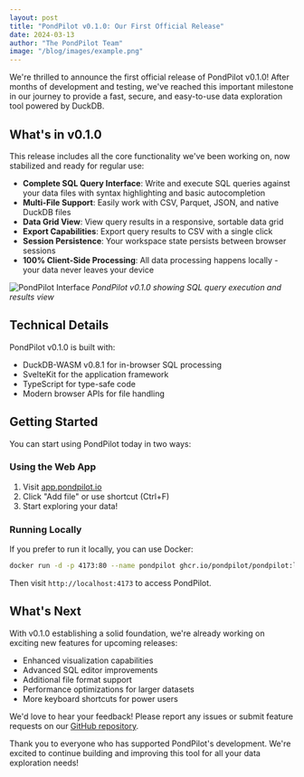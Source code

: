 ```yaml
---
layout: post
title: "PondPilot v0.1.0: Our First Official Release"
date: 2024-03-13
author: "The PondPilot Team"
image: "/blog/images/example.png"
---
```


We're thrilled to announce the first official release of PondPilot v0.1.0! After months of development and testing, we've reached this important milestone in our journey to provide a fast, secure, and easy-to-use data exploration tool powered by DuckDB.

## What's in v0.1.0

This release includes all the core functionality we've been working on, now stabilized and ready for regular use:

- **Complete SQL Query Interface**: Write and execute SQL queries against your data files with syntax highlighting and basic autocompletion
- **Multi-File Support**: Easily work with CSV, Parquet, JSON, and native DuckDB files
- **Data Grid View**: View query results in a responsive, sortable data grid
- **Export Capabilities**: Export query results to CSV with a single click
- **Session Persistence**: Your workspace state persists between browser sessions
- **100% Client-Side Processing**: All data processing happens locally - your data never leaves your device

![PondPilot Interface](/blog/images/example.png)
*PondPilot v0.1.0 showing SQL query execution and results view*

## Technical Details

PondPilot v0.1.0 is built with:

- DuckDB-WASM v0.8.1 for in-browser SQL processing
- SvelteKit for the application framework
- TypeScript for type-safe code
- Modern browser APIs for file handling

## Getting Started

You can start using PondPilot today in two ways:

### Using the Web App
1. Visit [app.pondpilot.io](https://app.pondpilot.io)
2. Click "Add file" or use shortcut (Ctrl+F)
3. Start exploring your data!

### Running Locally
If you prefer to run it locally, you can use Docker:

```bash
docker run -d -p 4173:80 --name pondpilot ghcr.io/pondpilot/pondpilot:latest
```

Then visit `http://localhost:4173` to access PondPilot.

## What's Next

With v0.1.0 establishing a solid foundation, we're already working on exciting new features for upcoming releases:

- Enhanced visualization capabilities
- Advanced SQL editor improvements
- Additional file format support
- Performance optimizations for larger datasets
- More keyboard shortcuts for power users

We'd love to hear your feedback! Please report any issues or submit feature requests on our [GitHub repository](https://github.com/pondpilot/pondpilot/issues).

Thank you to everyone who has supported PondPilot's development. We're excited to continue building and improving this tool for all your data exploration needs!